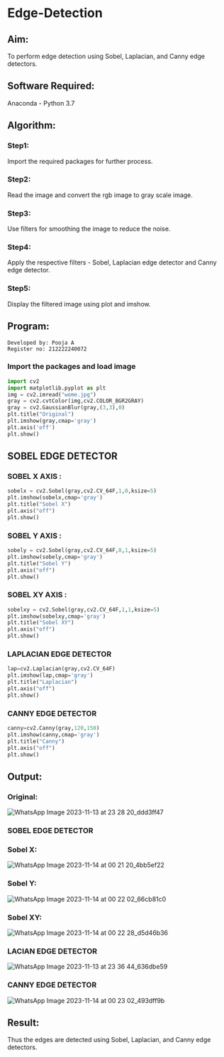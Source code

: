 # Edge-Detection
## Aim:
To perform edge detection using Sobel, Laplacian, and Canny edge detectors.

## Software Required:
Anaconda - Python 3.7

## Algorithm:
### Step1:
Import the required packages for further process.

### Step2:
Read the image and convert the rgb image to gray scale image.

### Step3:
Use filters for smoothing the image to reduce the noise.

### Step4:
Apply the respective filters - Sobel, Laplacian edge detector and Canny edge detector.

### Step5:
Display the filtered image using plot and imshow.

## Program:
```
Developed by: Pooja A
Register no: 212222240072
```

### Import the packages and load image
```python
import cv2
import matplotlib.pyplot as plt
img = cv2.imread("wome.jpg")
gray = cv2.cvtColor(img,cv2.COLOR_BGR2GRAY)
gray = cv2.GaussianBlur(gray,(3,3),0)
plt.title("Original")
plt.imshow(gray,cmap='gray')
plt.axis('off')
plt.show()
```

## SOBEL EDGE DETECTOR
### SOBEL X AXIS :
```python
sobelx = cv2.Sobel(gray,cv2.CV_64F,1,0,ksize=5)
plt.imshow(sobelx,cmap='gray')
plt.title("Sobel X")
plt.axis("off")
plt.show()
```

### SOBEL Y AXIS :
```python
sobely = cv2.Sobel(gray,cv2.CV_64F,0,1,ksize=5)
plt.imshow(sobely,cmap='gray')
plt.title("Sobel Y")
plt.axis("off")
plt.show()
```

### SOBEL XY AXIS :
```python
sobelxy = cv2.Sobel(gray,cv2.CV_64F,1,1,ksize=5)
plt.imshow(sobelxy,cmap='gray')
plt.title("Sobel XY")
plt.axis("off")
plt.show()
```

### LAPLACIAN EDGE DETECTOR
```python
lap=cv2.Laplacian(gray,cv2.CV_64F)
plt.imshow(lap,cmap='gray')
plt.title("Laplacian")
plt.axis("off")
plt.show()
```

### CANNY EDGE DETECTOR
```python
canny=cv2.Canny(gray,120,150)
plt.imshow(canny,cmap='gray')
plt.title("Canny")
plt.axis("off")
plt.show()
```

## Output:
### Original:
![WhatsApp Image 2023-11-13 at 23 28 20_ddd3ff47](https://github.com/poojaanbu0/EDGEDETECTION/assets/119390329/2f3dddd5-e443-4e99-be8d-8a3625ac46a6)

### SOBEL EDGE DETECTOR
### Sobel X:
![WhatsApp Image 2023-11-14 at 00 21 20_4bb5ef22](https://github.com/poojaanbu0/EDGEDETECTION/assets/119390329/70fd586e-095f-484d-977e-6fafec166cac)

### Sobel Y:
![WhatsApp Image 2023-11-14 at 00 22 02_66cb81c0](https://github.com/poojaanbu0/EDGEDETECTION/assets/119390329/8b0cf368-02f4-429b-a2e5-f7ee28a78c2d)

### Sobel XY:
![WhatsApp Image 2023-11-14 at 00 22 28_d5d46b36](https://github.com/poojaanbu0/EDGEDETECTION/assets/119390329/af1dbcb9-f8a3-4175-b076-dccfc3a57cdf)

### LACIAN EDGE DETECTOR
![WhatsApp Image 2023-11-13 at 23 36 44_636dbe59](https://github.com/poojaanbu0/EDGEDETECTION/assets/119390329/44f7a016-c19a-4cfc-9ac6-71febada1dfc)

### CANNY EDGE DETECTOR
![WhatsApp Image 2023-11-14 at 00 23 02_493dff9b](https://github.com/poojaanbu0/EDGEDETECTION/assets/119390329/b5ce00d3-40fe-48d0-9211-d1fe0925f891)

## Result:
Thus the edges are detected using Sobel, Laplacian, and Canny edge detectors.
